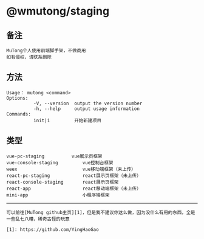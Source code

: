 # @wmutong/staging

## 备注

	MuTong个人使用前端脚手架，不做商用
	如有侵权，请联系删除

## 方法

	Usage： mutong <command>
	Options:
			  -V, --version  output the version number
			  -h, --help     output usage information
	Commands:
			  init|i         开始新建项目

## 类型

	vue-pc-staging          vue展示页框架
	vue-console-staging			vue控制台框架
	weex						vue移动端框架（未上传）
	react-pc-staging			react展示页框架（未上传）
	react-console-staging		react展示页框架
	react-app					react移动端框架（未上传）
	mini-app					小程序端框架

---
	
	可以前往[MuTong github主页][1]，但是我不建议你这么做，因为没什么有用的东西，全是一些乱七八糟，稀奇古怪的玩意

	[1]: https://github.com/YingHaoGao
